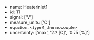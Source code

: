 - name: HeaterInlet1
- id: T1
- signal: ['V']
- measure_units: ['C']
- equation: <typeK_thermocouple>
- uncertainty: ['max', '2.2 [C]', '0.75 [%]']
